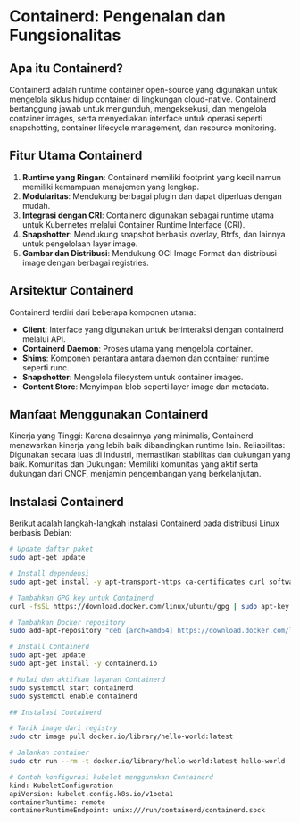 # Containerd: Pengenalan dan Fungsionalitas

## Apa itu Containerd?
Containerd adalah runtime container open-source yang digunakan untuk mengelola siklus hidup container di lingkungan cloud-native. Containerd bertanggung jawab untuk mengunduh, mengeksekusi, dan mengelola container images, serta menyediakan interface untuk operasi seperti snapshotting, container lifecycle management, dan resource monitoring.

## Fitur Utama Containerd
1. **Runtime yang Ringan**: Containerd memiliki footprint yang kecil namun memiliki kemampuan manajemen yang lengkap.
2. **Modularitas**: Mendukung berbagai plugin dan dapat diperluas dengan mudah.
3. **Integrasi dengan CRI**: Containerd digunakan sebagai runtime utama untuk Kubernetes melalui Container Runtime Interface (CRI).
4. **Snapshotter**: Mendukung snapshot berbasis overlay, Btrfs, dan lainnya untuk pengelolaan layer image.
5. **Gambar dan Distribusi**: Mendukung OCI Image Format dan distribusi image dengan berbagai registries.

## Arsitektur Containerd
Containerd terdiri dari beberapa komponen utama:
- **Client**: Interface yang digunakan untuk berinteraksi dengan containerd melalui API.
- **Containerd Daemon**: Proses utama yang mengelola container.
- **Shims**: Komponen perantara antara daemon dan container runtime seperti runc.
- **Snapshotter**: Mengelola filesystem untuk container images.
- **Content Store**: Menyimpan blob seperti layer image dan metadata.

## Manfaat Menggunakan Containerd
Kinerja yang Tinggi: Karena desainnya yang minimalis, Containerd menawarkan kinerja yang lebih baik dibandingkan runtime lain.
Reliabilitas: Digunakan secara luas di industri, memastikan stabilitas dan dukungan yang baik.
Komunitas dan Dukungan: Memiliki komunitas yang aktif serta dukungan dari CNCF, menjamin pengembangan yang berkelanjutan.

## Instalasi Containerd
Berikut adalah langkah-langkah instalasi Containerd pada distribusi Linux berbasis Debian:

```bash
# Update daftar paket
sudo apt-get update

# Install dependensi
sudo apt-get install -y apt-transport-https ca-certificates curl software-properties-common

# Tambahkan GPG key untuk Containerd
curl -fsSL https://download.docker.com/linux/ubuntu/gpg | sudo apt-key add -

# Tambahkan Docker repository
sudo add-apt-repository "deb [arch=amd64] https://download.docker.com/linux/ubuntu $(lsb_release -cs) stable"

# Install Containerd
sudo apt-get update
sudo apt-get install -y containerd.io

# Mulai dan aktifkan layanan Containerd
sudo systemctl start containerd
sudo systemctl enable containerd

## Instalasi Containerd

# Tarik image dari registry
sudo ctr image pull docker.io/library/hello-world:latest

# Jalankan container
sudo ctr run --rm -t docker.io/library/hello-world:latest hello-world

# Contoh konfigurasi kubelet menggunakan Containerd
kind: KubeletConfiguration
apiVersion: kubelet.config.k8s.io/v1beta1
containerRuntime: remote
containerRuntimeEndpoint: unix:///run/containerd/containerd.sock

